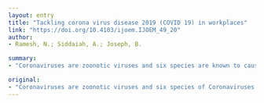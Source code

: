 ```yaml
---
layout: entry
title: "Tackling corona virus disease 2019 (COVID 19) in workplaces"
link: "https://doi.org/10.4103/ijoem.IJOEM_49_20"
author:
- Ramesh, N.; Siddaiah, A.; Joseph, B.

summary:
- "Coronaviruses are zoonotic viruses and six species are known to cause human disease such as cold, severe acute respiratory syndrome and the Middle East Respiratory Syndrome. In January 2020, scientists isolated a novel coronavirus (SARS-CoV-2), responsible for an outbreak of unknown pneumonia that had not been previously reported among humans. This virus spreads from person to person through respiratory droplets, close contact, and by touching surfaces or objects contaminated by the virus."

original:
- "Coronaviruses are zoonotic viruses and six species of Coronaviruses are known to cause human disease such as cause common cold, severe acute respiratory syndrome and the Middle East Respiratory Syndrome. In January 2020, scientists in Wuhan, China isolated a novel coronavirus (SARS-CoV-2), responsible for an outbreak of unknown pneumonia that had not been previously reported among humans. This virus spreads from person to person, through respiratory droplets, close contact, and by touching surfaces or objects contaminated by the virus. The incubation period varies between 2 days and 14 days. Symptoms usually include fever, cough, difficulty in breathing, pneumonia, severe acute respiratory syndrome. Older age and co-morbid conditions increase the fatality. Any person with a history of travel to and from COVID-19 affected countries in the past 14 days or any person who has had close contact with a laboratory confirmed COVID-19 are suspect cases and needs evaluation. Currently no vaccine is available and treatment is mainly supportive. Measures at workplace should include-avoiding non-essential travel, identifying and isolating sick employees at the earliest, hand hygiene, respiratory hygiene, environmental hygiene and social distancing."
---
```


